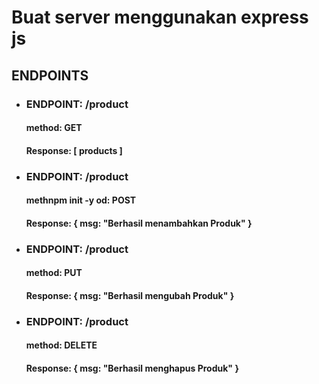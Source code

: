 <h1>Buat server menggunakan express js</h1>

<h2>ENDPOINTS</h2>
<ul>
  <li>
    <h3>ENDPOINT: /product</h3>
    <h4>method: GET</h4> 
    <h4>Response: [ products ]</h4> 
  </li>
  <li>
    <h3>ENDPOINT: /product</h3>
    <h4>methnpm init -y
    od: POST</h4> 
    <h4>Response: { msg: "Berhasil menambahkan Produk" }</h4> 
  </li>
  <li>
    <h3>ENDPOINT: /product</h3>
    <h4>method: PUT</h4> 
    <h4>Response: { msg: "Berhasil mengubah Produk" }</h4> 
  </li>
  <li>
    <h3>ENDPOINT: /product</h3>
    <h4>method: DELETE</h4> 
    <h4>Response: { msg: "Berhasil menghapus Produk" }</h4> 
  </li>
<ul>